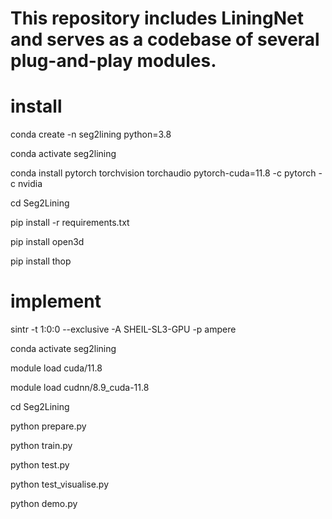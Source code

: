 # This repository includes LiningNet and serves as a codebase of several plug-and-play modules.

# install

conda create -n seg2lining python=3.8

conda activate seg2lining

conda install pytorch torchvision torchaudio pytorch-cuda=11.8 -c pytorch -c nvidia

cd Seg2Lining

pip install -r requirements.txt

pip install open3d

pip install thop

# implement

sintr -t 1:0:0 --exclusive -A SHEIL-SL3-GPU -p ampere

conda activate seg2lining

module load cuda/11.8

module load cudnn/8.9_cuda-11.8

cd Seg2Lining

python prepare.py

python train.py

python test.py

python test_visualise.py

python demo.py